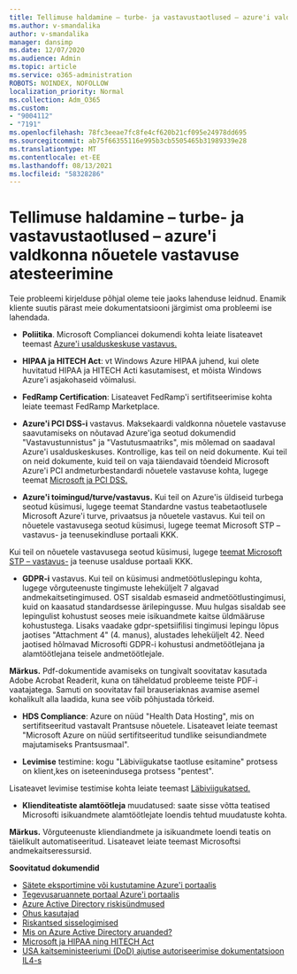 ```yaml
---
title: Tellimuse haldamine – turbe- ja vastavustaotlused – azure'i valdkonna nõuetele vastavuse atesteerimine
ms.author: v-smandalika
author: v-smandalika
manager: dansimp
ms.date: 12/07/2020
ms.audience: Admin
ms.topic: article
ms.service: o365-administration
ROBOTS: NOINDEX, NOFOLLOW
localization_priority: Normal
ms.collection: Adm_O365
ms.custom:
- "9004112"
- "7191"
ms.openlocfilehash: 78fc3eeae7fc8fe4cf620b21cf095e24978dd695
ms.sourcegitcommit: ab75f66355116e995b3cb5505465b31989339e28
ms.translationtype: MT
ms.contentlocale: et-EE
ms.lasthandoff: 08/13/2021
ms.locfileid: "58328286"
---
```

# <a name="subscription-management---security-and-compliance-requests---azure-industry-compliance-accreditation"></a>Tellimuse haldamine – turbe- ja vastavustaotlused – azure'i valdkonna nõuetele vastavuse atesteerimine

Teie probleemi kirjelduse põhjal oleme teie jaoks lahenduse leidnud. Enamik kliente suutis pärast meie dokumentatsiooni järgimist oma probleemi ise lahendada.

- **Poliitika**. Microsoft Compliancei dokumendi kohta leiate lisateavet teemast [Azure'i usalduskeskuse vastavus.](https://docs.microsoft.com/compliance/regulatory/offering-SOC)

- **HIPAA ja HITECH Act**: vt Windows Azure HIPAA juhend, kui olete huvitatud HIPAA ja HITECH Acti kasutamisest, et mõista Windows Azure'i asjakohaseid võimalusi.

- **FedRamp Certification**: Lisateavet FedRamp'i sertifitseerimise kohta leiate teemast FedRamp Marketplace.

- **Azure'i PCI DSS-i** vastavus. Maksekaardi valdkonna nõuetele vastavuse saavutamiseks on nõutavad Azure'iga seotud dokumendid "Vastavustunnistus" ja "Vastutusmaatriks", mis mõlemad on saadaval Azure'i usalduskeskuses. Kontrollige, kas teil on neid dokumente. Kui teil on neid dokumente, kuid teil on vaja täiendavaid tõendeid Microsoft Azure'i PCI andmeturbestandardi nõuetele vastavuse kohta, lugege teemat [Microsoft ja PCI DSS.](https://docs.microsoft.com/compliance/regulatory/offering-PCI-DSS)

- **Azure'i toimingud/turve/vastavus.** Kui teil on Azure'is üldiseid turbega seotud küsimusi, lugege teemat Standardne vastus teabetaotlusele Microsoft Azure'i turve, privaatsus ja nõuetele vastavus. Kui teil on nõuetele vastavusega seotud küsimusi, lugege teemat Microsoft STP – vastavus- ja teenusekindluse portaali KKK.

Kui teil on nõuetele vastavusega seotud küsimusi, lugege [teemat Microsoft STP – vastavus-](https://www.microsoft.com/trust-center/compliance/compliance-overview) ja teenuse usalduse portaali KKK.

- **GDPR-i** vastavus. Kui teil on küsimusi andmetöötluslepingu kohta, lugege võrguteenuste tingimuste leheküljelt 7 algavad andmekaitsetingimused. OST sisaldab esmaseid andmetöötlustingimusi, kuid on kaasatud standardsesse ärilepingusse. Muu hulgas sisaldab see lepingulist kohustust seoses meie isikuandmete kaitse üldmääruse kohustustega. Lisaks vaadake gdpr-spetsiifilisi tingimusi lepingu lõpus jaotises "Attachment 4" (4. manus), alustades leheküljelt 42. Need jaotised hõlmavad Microsofti GDPR-i kohustusi andmetöötlejana ja alamtöötlejana teisele andmetöötlejale.

**Märkus.** Pdf-dokumentide avamiseks on tungivalt soovitatav kasutada Adobe Acrobat Readerit, kuna on täheldatud probleeme teiste PDF-i vaatajatega. Samuti on soovitatav fail brauseriaknas avamise asemel kohalikult alla laadida, kuna see võib põhjustada tõrkeid.

- **HDS Compliance**: Azure on nüüd "Health Data Hosting", mis on sertifitseeritud vastavalt Prantsuse nõuetele. Lisateavet leiate teemast "Microsoft Azure on nüüd sertifitseeritud tundlike seisundiandmete majutamiseks Prantsusmaal".

- **Levimise** testimine: kogu "Läbiviigukatse taotluse esitamine" protsess on klient,kes on iseteenindusega protsess "pentest".

Lisateavet levimise testimise kohta leiate teemast [Läbiviigukatsed.](https://docs.microsoft.com/azure/security/fundamentals/pen-testing)

- **Klienditeatiste alamtöötleja** muudatused: saate sisse võtta teatised Microsofti isikuandmete alamtöötlejate loendis tehtud muudatuste kohta.

**Märkus.** Võrguteenuste kliendiandmete ja isikuandmete loendi teatis on täielikult automatiseeritud. Lisateavet leiate teemast Microsoftsi andmekaitseressursid.

**Soovitatud dokumendid**

- [Sätete eksportimine või kustutamine Azure'i portaalis](https://docs.microsoft.com/azure/azure-portal/set-preferences)
- [Tegevusaruannete portaal Azure'i portaalis](https://docs.microsoft.com/azure/active-directory/reports-monitoring/howto-find-activity-reports)
- [Azure Active Directory riskisündmused](https://docs.microsoft.com/azure/active-directory/identity-protection/overview-identity-protection)
- [Ohus kasutajad](https://docs.microsoft.com/azure/active-directory/identity-protection/overview-identity-protection)
- [Riskantsed sisselogimised](https://docs.microsoft.com/azure/active-directory/identity-protection/overview-identity-protection)
- [Mis on Azure Active Directory aruanded?](https://docs.microsoft.com/azure/active-directory/reports-monitoring/overview-reports)
- [Microsoft ja HIPAA ning HITECH Act](https://docs.microsoft.com/compliance/regulatory/offering-hipaa-hitech)
- [USA kaitseministeeriumi (DoD) ajutise autoriseerimise dokumentatsioon IL4-s](https://docs.microsoft.com/compliance/regulatory/offering-DoD-DISA-L2-L4-L5)













